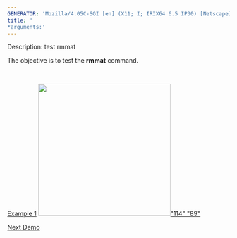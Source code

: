 ```yaml
---
GENERATOR: 'Mozilla/4.05C-SGI [en] (X11; I; IRIX64 6.5 IP30) [Netscape]'
title: '
*arguments:'
---
```


 Description: test rmmat

   The objective is to test the **rmmat** command.

    

   [Example 1](description_rmmat.md)
   [<img height="300" width="300" src="/assets/images/rmmat4_tn.gif">"114"
   "89"](description_rmmat.md)











[Next Demo](../../../demos/rotatept/md/main_rotatept1.md)
